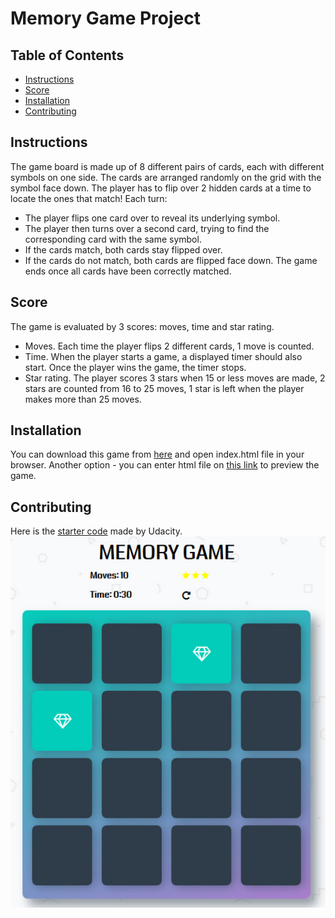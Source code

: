 # Memory Game Project

## Table of Contents

* [Instructions](#instructions)
* [Score](#score)
* [Installation](#installation)
* [Contributing](#contributing)

## Instructions

The game board is made up of 8 different pairs of cards, each with different symbols on one side. The cards are arranged randomly on the grid with the symbol face down. The player has to flip over 2 hidden cards at a time to locate the ones that match!
Each turn:
-	The player flips one card over to reveal its underlying symbol.
-	The player then turns over a second card, trying to find the corresponding card with the same symbol.
-	If the cards match, both cards stay flipped over.
-	If the cards do not match, both cards are flipped face down.
The game ends once all cards have been correctly matched.

## Score

The game is evaluated by 3 scores: moves, time and star rating.
- Moves. Each time the player flips 2 different cards, 1 move is counted.
- Time. When the player starts a game, a displayed timer should also start. Once the player wins the game, the timer stops.
- Star rating. The player scores 3 stars when 15 or less moves are made, 2 stars are counted from 16 to 25 moves, 1 star is left when the player makes more than 25 moves.

## Installation

You can download this game from [here](https://github.com/Gabriu/memory-game) and open index.html file in your browser.
Another option - you can enter html file on [this link](https://htmlpreview.github.io/) to preview the game.

## Contributing

Here is the [starter code](https://github.com/udacity/fend-project-memory-game) made by Udacity.
![Demo version](./img/demo.jpg)
